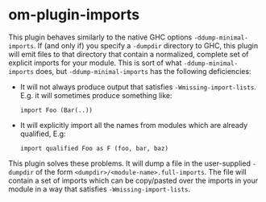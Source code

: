 # om-plugin-imports

This plugin behaves similarly to the native GHC options
`-ddump-minimal-imports`. If (and only if) you specify a `-dumpdir` directory
to GHC, this plugin will emit files to that directory that contain a
normalized, complete set of explicit imports for your module. This is sort of
what `-ddump-minimal-imports` does, but `-ddump-minimal-imports` has the
following deficiencies:

* It will not always produce output that satisfies `-Wmissing-import-lists`.
  E.g. it will sometimes produce something like:

  ```
  import Foo (Bar(..))
  ```
* It will explicitly import all the names from modules which are already
  qualified, E.g:
  ```
  import qualified Foo as F (foo, bar, baz)
  ```

This plugin solves these problems. It will dump
a file in the user-supplied `-dumpdir` of the form
`<dumpdir>/<module-name>.full-imports`. The file will contain a set of
imports which can be copy/pasted over the imports in your module in a
way that satisfies `-Wmissing-import-lists`.

